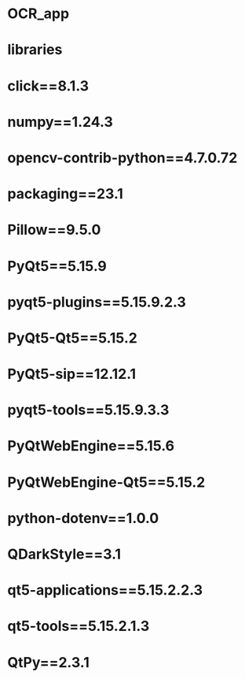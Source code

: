 # OCR_app

# libraries
# click==8.1.3
# numpy==1.24.3
# opencv-contrib-python==4.7.0.72
# packaging==23.1
# Pillow==9.5.0
# PyQt5==5.15.9
# pyqt5-plugins==5.15.9.2.3
# PyQt5-Qt5==5.15.2
# PyQt5-sip==12.12.1
# pyqt5-tools==5.15.9.3.3
# PyQtWebEngine==5.15.6
# PyQtWebEngine-Qt5==5.15.2
# python-dotenv==1.0.0
# QDarkStyle==3.1
# qt5-applications==5.15.2.2.3
# qt5-tools==5.15.2.1.3
# QtPy==2.3.1

